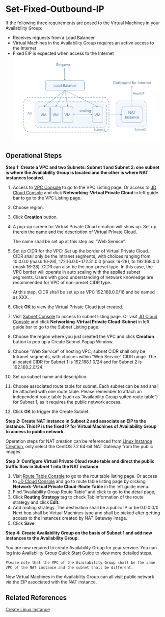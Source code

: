 # Set-Fixed-Outbound-IP

If the following three requirements are posed to the Virtual Machines in your Availability Group:

* Receives requests from a Load Balancer
* Virtual Machines in the Availability Group requires an active access to the Internet
* Fixed EIP is expected when access to the Internet
![](../../../../image/ag/settingoutboundIP.png)

## Operational Steps


**Step 1: Create a VPC and two Subnets: Subnet 1 and Subnet 2: one subnet is where the Availability Group is located and the other is where NAT instances located.**

1. Access to [ VPC Console](https://cns-console.jdcloud.com/vpc/list) to go to the  VPC Listing page. Or access to [JD Cloud Console](https://console.jdcloud.com) and click **Networking**-**Virtual Private Cloud** in left guide bar to go to the VPC Listing page.
2. Choose region.
3. Click **Creation** button.
4. A pop-up screen for Virtual Private Cloud creation will show up. Set up therein the name and the description of Virtual Private Cloud.
	
	The name shall be set up at this step as: “Web Service”.
5. Set up CIDR for the VPC: Set up the border of Virtual Private Cloud. CIDR shall only be the intranet segments, with choices ranging from 10.0.0.0 (mask 16-28), 172.16.0.0~172.31.0.0 (mask 16-28), to 192.168.0.0 (mask 16-28). CIDR can also be the non-preset type. In this case, the VPC border will operate in auto scaling with the applied subnet segments. Users with good understanding of network knowledge are recommended for VPC of non-preset CIDR type.

	At this step, CIDR shall be set up as VPC 192.168.0.0/16 and be named as XXX.

6. Click **OK** to view the Virtual Private Cloud just created.
7. Visit [Subnet Console](https://cns-console.jdcloud.com/subnet/list) to access to subnet listing page. Or visit [JD Cloud Console](https://console.jdcloud.com) and click **Networking**-**Virtual Private Cloud**-**Subnet** in left guide bar to go to the Subnet Listing page.
8. Choose the region where you just created the VPC and click **Creation** button to pop up a Create Subnet Popup Window.
9. Choose “Web Service” of hosting VPC; subnet CIDR shall only be Intranet segments, with choices within “Web Service” CIDR range. The allocated CIDR for Subnet 1 is 192.168.1.0/24 and for Subnet 2 is 192.168.2.0/24.
10. Set up subnet name and description.
11. Choose associated route table for subnet. Each subnet can be and shall be attached with one route table. Please remember to attach an independent route table (such as “Availability Group suited route table”) for Subnet 1, as it requires the public network access.
12. Click **OK** to trigger the Create Subnet.

**Step 2: Create NAT instance in Subnet 2 and associate an EIP to the instance. This IP is the fixed IP for Virtual Machines of Availability Group to access to public network.**

Operation steps for NAT creation can be referenced from [Linux Instance Creation](../../Virtual-Machines/Getting-Start-Linux/Create-Linux-Instance.md), only select the CentOS 7.2 64-bit NAT Gateway from the public images.

**Step 3: Configure Virtual Private Cloud route table and direct the public traffic flow in Subnet 1 into the NAT instance.**

1. Visit [Route Table Console](https://cns-console.jdcloud.com/routeTable/list) to go to the rout table listing page. Or access to [JD Cloud Console](https://console.jdcloud.com) and go to route table listing page by clicking **Network**-**Virtual Private Cloud**-**Route Table** in the left guide menu.
2. Find “Availability Group Route Table” and click to go to the detail page;
3. Click **Routing Strategy** tag to check Tab information of the route strategy and click **Edit**.
4. Add routing strategy. The destination shall be a public IP or be 0.0.0.0/0. Next hop shall be Virtual Machines type and shall be picked after getting access to the instances created by NAT Gateway image.
5. Click **Save**.

**Step 4: Create Availability Group on the basis of Subnet 1 and add new instances to the Availability Group.**

You are now required to create Availability Group for your service. You can log into [Availability Group Quick Start Guide](../Getting-Start.md) to view more detailed steps.

	Please note that the VPC of the Availability Group shall be the same VPC of the NAT instance and the subnet shall be different.
	
Now Virtual Machines in the Availability Group can all visit public network via the EIP associated with the NAT instance.


## Related References

[Create Linux Instance](../../Virtual-Machines/Getting-Start-Linux/Create-Linux-Instance.md)
